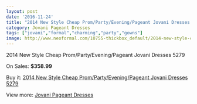 ```yaml
---
layout: post
date: '2016-11-24'
title: "2014 New Style Cheap Prom/Party/Evening/Pageant Jovani Dresses 5279"
category: Jovani Pageant Dresses
tags: ["jovani","formal","charming","party","gowns"]
image: http://www.neoformal.com/10755-thickbox_default/2014-new-style-cheap-prom-party-evening-pageant-jovani-dresses-5279.jpg
---
```

2014 New Style Cheap Prom/Party/Evening/Pageant Jovani Dresses 5279

On Sales: **$358.99**
<a href="https://www.neoformal.com/en/jovani-pageant-dresses-2014/3792-2014-new-style-cheap-prom-party-evening-pageant-jovani-dresses-5279.html"><amp-img layout="responsive" width="600" height="600" src="//www.neoformal.com/10755-thickbox_default/2014-new-style-cheap-prom-party-evening-pageant-jovani-dresses-5279.jpg" alt="2014 New Style Cheap Prom/Party/Evening/Pageant Jovani Dresses 5279 0" /></a>

Buy it: [2014 New Style Cheap Prom/Party/Evening/Pageant Jovani Dresses 5279](https://www.neoformal.com/en/jovani-pageant-dresses-2014/3792-2014-new-style-cheap-prom-party-evening-pageant-jovani-dresses-5279.html "2014 New Style Cheap Prom/Party/Evening/Pageant Jovani Dresses 5279")

View more: [Jovani Pageant Dresses](https://www.neoformal.com/en/51-jovani-pageant-dresses-2014 "Jovani Pageant Dresses")